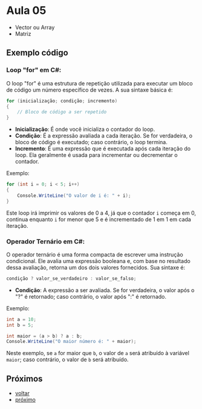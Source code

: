 # Aula 05

- Vector ou Array
- Matriz

## Exemplo código

### Loop "for" em C#:

O loop "for" é uma estrutura de repetição utilizada para executar um bloco de código um número específico de vezes. A sua sintaxe básica é:

```csharp
for (inicialização; condição; incremento)
{
    // Bloco de código a ser repetido
}
```

- **Inicialização**: É onde você inicializa o contador do loop.
- **Condição**: É a expressão avaliada a cada iteração. Se for verdadeira, o bloco de código é executado; caso contrário, o loop termina.
- **Incremento**: É uma expressão que é executada após cada iteração do loop. Ela geralmente é usada para incrementar ou decrementar o contador.

Exemplo:

```csharp
for (int i = 0; i < 5; i++)
{
    Console.WriteLine("O valor de i é: " + i);
}
```

Este loop irá imprimir os valores de 0 a 4, já que o contador `i` começa em 0, continua enquanto `i` for menor que 5 e é incrementado de 1 em 1 em cada iteração.

### Operador Ternário em C#:

O operador ternário é uma forma compacta de escrever uma instrução condicional. Ele avalia uma expressão booleana e, com base no resultado dessa avaliação, retorna um dos dois valores fornecidos. Sua sintaxe é:

```csharp
condição ? valor_se_verdadeiro : valor_se_falso;
```

- **Condição**: A expressão a ser avaliada. Se for verdadeira, o valor após o "?" é retornado; caso contrário, o valor após ":" é retornado.

Exemplo:

```csharp
int a = 10;
int b = 5;

int maior = (a > b) ? a : b;
Console.WriteLine("O maior número é: " + maior);
```

Neste exemplo, se `a` for maior que `b`, o valor de `a` será atribuído à variável `maior`; caso contrário, o valor de `b` será atribuído.

## Próximos

- [voltar](../README.md)
- [próximo](aula06.md)

